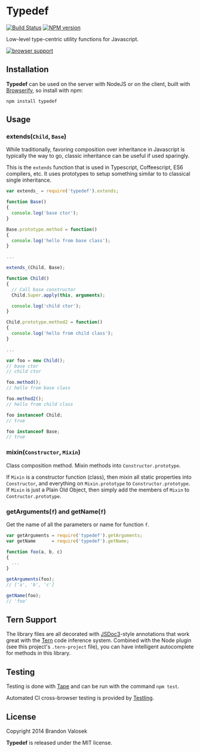 # Typedef

[![Build Status](https://travis-ci.org/bvalosek/typedef.png?branch=master)](https://travis-ci.org/bvalosek/typedef)
[![NPM version](https://badge.fury.io/js/typedef.png)](http://badge.fury.io/js/typedef)

Low-level type-centric utility functions for Javascript.

[![browser support](https://ci.testling.com/bvalosek/typedef.png)](https://ci.testling.com/bvalosek/typedef)

## Installation

**Typedef** can be used on the server with NodeJS or on the client, built with
[Browserify](http://browserify.org/), so install with npm:

```
npm install typedef
```

## Usage

### extends(`Child`, `Base`)

While traditionally, favoring composition over inheritance in Javascript is
typically the way to go, classic inheritance can be useful if used sparingly.

This is the `extends` function that is used in Typescript, Coffeescript, ES6
compilers, etc. It uses prototypes to setup something similar to to classical
single inheritance.

```javascript
var extends_ = require('typedef').extends;

function Base()
{
  console.log('base ctor');
}

Base.prototype.method = function()
{
  console.log('hello from base class');
}

...

extends_(Child, Base);

function Child()
{
  // Call base constructor
  Child.Super.apply(this, arguments);

  console.log('child ctor');
}

Child.prototype.method2 = function()
{
  console.log('hello from child class');
}

...

var foo = new Child();
// base ctor
// child ctor

foo.method();
// hello from base class

foo.method2();
// hello from child class

foo instanceof Child;
// true

foo instanceof Base;
// true
```

### mixin(`Constructor`, `Mixin`)

Class composition method. Mixin methods into `Constructor.prototype`.

If `Mixin` is a constructor function (class), then mixin all static properties
into `Constructor`, and everything on `Mixin.prototype` to
`Constructor.prototype`. If `Mixin` is just a Plain Old Object, then simply add
the members of `Mixin` to `Contructor.prototype`.

### getArguments(`f`) and getName(`f`)

Get the name of all the parameters or name for function `f`.

```javascript
var getArguments = require('typedef').getArguments;
var getName      = require('typedef').getName;

function foo(a, b, c)
{
  ...
}

getArguments(foo);
// ['a', 'b', 'c']

getName(foo);
// 'foo'
```

## Tern Support

The library files are all decorated with [JSDoc3](http://usejsdoc.org/)-style
annotations that work great with the [Tern](http://ternjs.net/) code inference
system. Combined with the Node plugin (see this project's `.tern-project`
file), you can have intelligent autocomplete for methods in this library.

## Testing

Testing is done with [Tape](http://github.com/substack/tape) and can be run
with the command `npm test`.

Automated CI cross-browser testing is provided by
[Testling](http://ci.testling.com/bvalosek/typedef).


## License
Copyright 2014 Brandon Valosek

**Typedef** is released under the MIT license.


